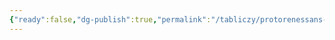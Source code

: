 ```yaml
---
{"ready":false,"dg-publish":true,"permalink":"/tabliczy/protorenessans-i-rannee-vozrozhdenie/freski-zala-10-v-sienskom-palaczczo-publiko/","dgPassFrontmatter":true}
---
```



